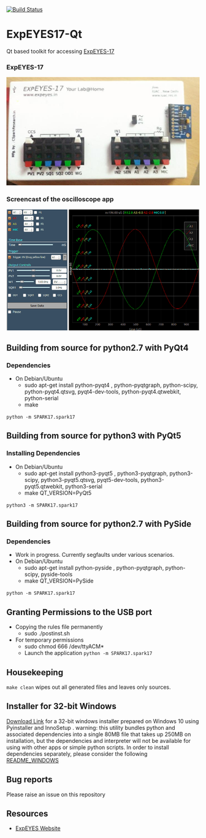 [![Build Status](https://api.travis-ci.org/csparkresearch/ExpEYES17-Qt.svg?branch=master)](https://api.travis-ci.org/csparkresearch/ExpEYES17-Qt)
# ExpEYES17-Qt
Qt based toolkit for accessing [ExpEYES-17](http://expeyes.in)
### ExpEYES-17
<img src="SPARK17/help/_apps/images/photographs/sensor-logger.jpg" width="700px">

### Screencast of the oscilloscope app
<img src="SPARK17/help/_apps/images/screencasts/oscilloscope.gif" width="700px">

## Building from source for python2.7 with PyQt4

### Dependencies

+ On Debian/Ubuntu
  + sudo apt-get install python-pyqt4 , python-pyqtgraph, python-scipy, python-pyqt4.qtsvg, pyqt4-dev-tools, python-pyqt4.qtwebkit, python-serial
  + make

`python -m SPARK17.spark17`


## Building from source for python3 with PyQt5

### Installing Dependencies

+ On Debian/Ubuntu
  + sudo apt-get install python3-pyqt5 , python3-pyqtgraph, python3-scipy, python3-pyqt5.qtsvg, pyqt5-dev-tools, python3-pyqt5.qtwebkit, python3-serial
  + make QT_VERSION=PyQt5

`python3 -m SPARK17.spark17`


## Building from source for python2.7 with PySide

### Dependencies

+ Work in progress. Currently segfaults under various scenarios.
+ On Debian/Ubuntu
  + sudo apt-get install python-pyside , python-pyqtgraph, python-scipy, pyside-tools
  + make QT_VERSION=PySide

`python -m SPARK17.spark17`

## Granting Permissions to the USB port

+ Copying the rules file permanently
  + sudo ./postinst.sh
+ For temporary permissions
  + sudo chmod 666 /dev/ttyACM*
  + Launch the application `python -m SPARK17.spark17`



## Housekeeping

`make clean` wipes out all generated files and leaves only sources.

## Installer for 32-bit Windows
[Download Link](https://drive.google.com/file/d/0B-Zqgt0_c1zDdDIyOXl1WEdXWnc/view?usp=drive_web) for a 32-bit windows installer prepared on Windows 10 using Pyinstaller and InnoSetup . warning: this utility bundles python and associated dependencies into a single 80MB file that takes up 250MB on installation, but the dependencies and interpreter will not be available for using with other apps or simple python scripts. In order to install dependencies separately, please consider the following [README_WINDOWS](./README_WINDOWS.md)

## Bug reports
Please raise an issue on this repository

## Resources
+ [ExpEYES Website](http://expeyes.in/)


